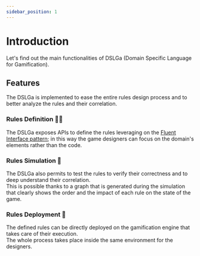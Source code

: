 ```yaml
---
sidebar_position: 1
---
```


# Introduction

Let's find out the main functionalities of DSLGa (Domain Specific Language for Gamification).

## Features

The DSLGa is implemented to ease the entire rules design process and to better analyze the rules and their correlation.

### Rules Definition 👨‍💻
The DSLGa exposes APIs to define the rules leveraging on the [Fluent Interface pattern](https://en.wikipedia.org/wiki/Fluent_interface); in this way the game designers can focus on the domain's elements rather than the code.

### Rules Simulation 🧪
The DSLGa also permits to test the rules to verify their correctness and to deep understand their correlation.<br /> This is possible thanks to a graph that is generated during the simulation that clearly shows the order and the impact of each rule on the state of the game.

### Rules Deployment 🚀
The defined rules can be directly deployed on the gamification engine that takes care of their execution.<br /> The whole process takes place inside the same environment for the designers.
